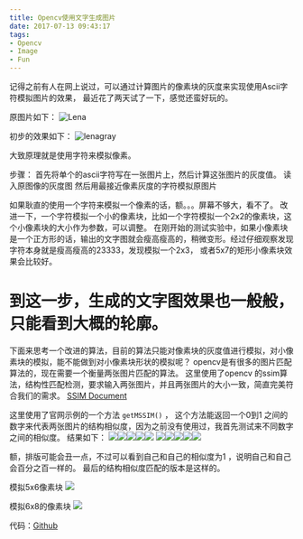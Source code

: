 ```yaml
---
title: Opencv使用文字生成图片
date: 2017-07-13 09:43:17
tags: 
- Opencv
- Image
- Fun
---
```



记得之前有人在网上说过，可以通过计算图片的像素块的灰度来实现使用Ascii字符模拟图片的效果，
最近花了两天试了一下，感觉还蛮好玩的。

原图片如下：
![Lena](/img/ascimg/lena.jpg)

初步的效果如下：
![lenagray](/img/ascimg/lenagray.png)

大致原理就是使用字符来模拟像素。

步骤：
	首先将单个的ascii字符写在一张图片上，然后计算这张图片的灰度值。
	读入原图像的灰度图
	然后用最接近像素灰度的字符模拟原图片

如果耿直的使用一个字符来模拟一个像素的话，额。。。屏幕不够大，看不了。
改进一下，一个字符模拟一个小的像素块，比如一个字符模拟一个2x2的像素块，这个小像素块的大小作为参数，可以调整。
在刚开始的测试实验中，如果小像素块是一个正方形的话，输出的文字图就会瘦高瘦高的，稍微变形。经过仔细观察发现字符本身就是瘦高瘦高的23333，发现模拟一个2x3， 或者5x7的矩形小像素块效果会比较好。


到这一步，生成的文字图效果也一般般，只能看到大概的轮廓。
=========
下面来思考一个改进的算法，目前的算法只能对像素块的灰度值进行模拟，对小像素块的模拟，能不能做到对小像素块形状的模拟呢？
opencv是有很多的图片匹配算法的，现在需要一个衡量两张图片匹配的算法。
这里使用了opencv 的ssim算法，结构性匹配检测，要求输入两张图片，并且两张图片的大小一致，简直完美符合我们的需求。
[SSIM Document](http://docs.opencv.org/3.2.0/dd/d3d/tutorial_gpu_basics_similarity.html)

这里使用了官网示例的一个方法 `getMSSIM()` ， 这个方法能返回一个0到1 之间的数字来代表两张图片的结构相似度，因为之前没有使用过，我首先测试来不同数字之间的相似度。
结果如下：
![](/img/ascimg/ssim0.png)![](/img/ascimg/ssim1.png)![](/img/ascimg/ssim2.png)![](/img/ascimg/ssim3.png)![](/img/ascimg/ssim4.png)
![](/img/ascimg/ssim5.png)![](/img/ascimg/ssim6.png)![](/img/ascimg/ssim7.png)![](/img/ascimg/ssim8.png)![](/img/ascimg/ssim9.png)

额，排版可能会丑一点，不过可以看到自己和自己的相似度为1 ，说明自己和自己会百分之百一样的。
最后的结构相似度匹配的版本是这样的。

模拟5x6像素块
![](/img/ascimg/lena56.png)


模拟6x8的像素块
![](/img/ascimg/lena68.png)


代码：[Github](https://github.com/zhou-jered/AsciiImage)


